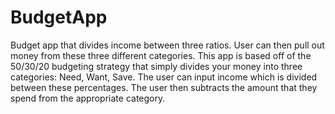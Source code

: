 # BudgetApp
Budget app that divides income between three ratios. User can then pull out money from these three different categories.
This app is based off of the 50/30/20 budgeting strategy that simply divides your money into three categories: Need, Want, Save.
The user can input income which is divided between these percentages. The user then subtracts the amount that they spend from
the appropriate category.
